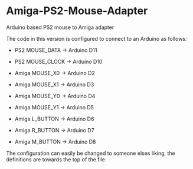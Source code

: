 # Amiga-PS2-Mouse-Adapter
Arduino based PS2 mouse to Amiga adapter

The code in this version is configured to connect to an Arduino as follows:

* PS2 MOUSE_DATA    -> Arduino D11
* PS2 MOUSE_CLOCK   -> Arduino D10

* Amiga MOUSE_X0    -> Arduino D2
* Amiga MOUSE_X1    -> Arduino D3
* Amiga MOUSE_Y0    -> Arduino D4
* Amiga MOUSE_Y1    -> Arduino D5

* Amiga L_BUTTON    -> Arduino D6
* Amiga R_BUTTON    -> Arduino D7
* Amiga M_BUTTON    -> Arduino D8

The configuration can easily be changed to someone elses liking, the definitions are towards the top of the file.

